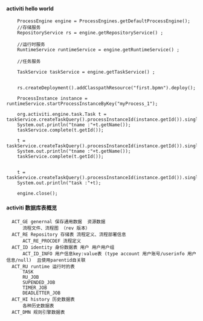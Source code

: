 #### activiti hello world
        ProcessEngine engine = ProcessEngines.getDefaultProcessEngine();
        //存储服务
        RepositoryService rs = engine.getRepositoryService() ;

        //运行时服务
        RuntimeService runtimeService = engine.getRuntimeService() ;

        //任务服务

        TaskService taskService = engine.getTaskService() ;


        rs.createDeployment().addClasspathResource("first.bpmn").deploy();

        ProcessInstance instance = runtimeService.startProcessInstanceByKey("myProcess_1");

        org.activiti.engine.task.Task t = taskService.createTaskQuery().processInstanceId(instance.getId()).singleResult();
        System.out.println("tname :"+t.getName());
        taskService.complete(t.getId());

        t = taskService.createTaskQuery().processInstanceId(instance.getId()).singleResult();
        System.out.println("tname :"+t.getName());
        taskService.complete(t.getId());


        t = taskService.createTaskQuery().processInstanceId(instance.getId()).singleResult();
        System.out.println("task :"+t);

        engine.close();
        
  #### activiti 数据库表概览
      ACT_GE genernal 保存通用数据  资源数据
          流程文件、流程图 （rev 版本）
      ACT_RE Repository 存储表 流程定义、流程部署信息
          ACT_RE_PROCDEF 流程定义
      ACT_ID identity 身份数据表 用户 用户用户组
          ACT_ID_INFO 用户信息key:value表 (type account 用户账号/userinfo 用户信息/null)  且使用parentid自关联
      ACT_RU runtime 运行时的表 
          TASK 
          RU_JOB
          SUPENDED_JOB
          TIMER_JOB
          DEADLETTER_JOB       
      ACT_HI history 历史数据表
          各种历史数据表
      ACT_DMN 规则引擎数据表
